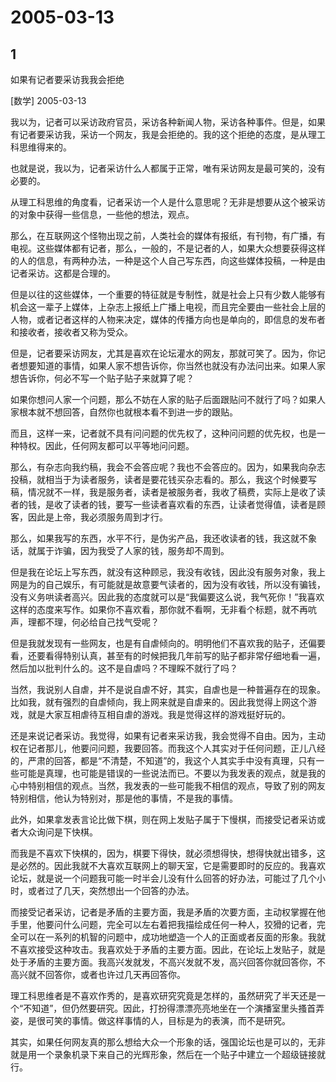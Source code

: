 # 2005-03-13

## 1

如果有记者要采访我我会拒绝  

[数学]  2005-03-13 

我以为，记者可以采访政府官员，采访各种新闻人物，采访各种事件。但是，如果有记者要采访我，采访一个网友，我是会拒绝的。我的这个拒绝的态度，是从理工科思维得来的。 

也就是说，我以为，记者采访什么人都属于正常，唯有采访网友是最可笑的，没有必要的。 

从理工科思维的角度看，记者采访一个人是什么意思呢？无非是想要从这个被采访的对象中获得一些信息，一些他的想法，观点。 

那么，在互联网这个怪物出现之前，人类社会的媒体有报纸，有刊物，有广播，有电视。这些媒体都有记者，那么，一般的，不是记者的人，如果大众想要获得这样的人的信息，有两种办法，一种是这个人自己写东西，向这些媒体投稿，一种是由记者采访。这都是合理的。 

但是以往的这些媒体，一个重要的特征就是专制性，就是社会上只有少数人能够有机会这一辈子上媒体，上杂志上报纸上广播上电视，而且完全要由一些社会上层的人物，或者记者这样的人物来决定，媒体的传播方向也是单向的，即信息的发布者和接收者，接收者又称为受众。 

但是，记者要采访网友，尤其是喜欢在论坛灌水的网友，那就可笑了。因为，你记者想要知道的事情，如果人家不想告诉你，你当然也就没有办法问出来。如果人家想告诉你，何必不写一个贴子贴子来就算了呢？ 

如果你想问人家一个问题，那么不妨在人家的贴子后面跟贴问不就行了吗？如果人家根本就不想回答，自然你也就根本看不到进一步的跟贴。 

而且，这样一来，记者就不具有问问题的优先权了，这种问问题的优先权，也是一种特权。因此，任何网友都可以平等地问问题。 

那么，有杂志向我约稿，我会不会答应呢？我也不会答应的。因为，如果我向杂志投稿，就相当于为读者服务，读者是要花钱买杂志看的。那么，我这个时候要写稿，情况就不一样，我是服务者，读者是被服务者，我收了稿费，实际上是收了读者的钱，是收了读者的钱，要写一些读者喜欢看的东西，让读者觉得值，读者是顾客，因此是上帝，我必须服务周到才行。 

那么，如果我写的东西，水平不行，是伪劣产品，我还收读者的钱，我这就不象话，就属于诈骗，因为我受了人家的钱，服务却不周到。 

但是我在论坛上写东西，就没有这种顾忌，我没有收钱，因此没有服务对象，我上网是为的自己娱乐，有可能就是故意要气读者的，因为没有收钱，所以没有骗钱，没有义务哄读者高兴。因此我的态度就可以是“我偏要这么说，我气死你！”我喜欢这样的态度来写作。如果你不喜欢看，那你就不看啊，无非看个标题，就不再吭声，理都不理，何必给自己找气受呢？ 

但是我就发现有一些网友，也是有自虐倾向的。明明他们不喜欢我的贴子，还偏要看，还要看得特别认真，甚至有的时候把我几年前写的贴子都非常仔细地看一遍，然后加以批判什么的。这不是自虐吗？不理睬不就行了吗？ 

当然，我说别人自虐，并不是说自虐不好，其实，自虐也是一种普遍存在的现象。比如我，就有强烈的自虐倾向，我上网来就是自虐来的。因此我觉得上网这个游戏，就是大家互相虐待互相自虐的游戏。我是觉得这样的游戏挺好玩的。 

还是来说记者采访。我觉得，如果有记者来采访我，我会觉得不自由。因为，主动权在记者那儿，他要问问题，我要回答。而我这个人其实对于任何问题，正儿八经的，严肃的回答，都是“不清楚，不知道”的，我这个人其实手中没有真理，只有一些可能是真理，也可能是错误的一些说法而已。不要以为我发表的观点，就是我的心中特别相信的观点。当然，我发表的一些可能我不相信的观点，导致了别的网友特别相信，他认为特别对，那是他的事情，不是我的事情。 

此外，如果拿发表言论比做下棋，则在网上发贴子属于下慢棋，而接受记者采访或者大众询问是下快棋。 

而我是不喜欢下快棋的，因为，棋要下得快，就必须想得快，想得快就出错多，这是必然的。因此我就不大喜欢互联网上的聊天室，它是需要即时的反应的。我喜欢论坛，就是说一个问题我可能一时半会儿没有什么回答的好办法，可能过了几个小时，或者过了几天，突然想出一个回答的办法。 

而接受记者采访，记者是矛盾的主要方面，我是矛盾的次要方面，主动权掌握在他手里，他要问什么问题，完全可以左右着把我描绘成任何一种人，狡猾的记者，完全可以在一系列的机智的问题中，成功地塑造一个人的正面或者反面的形象。我就不喜欢接受这种攻击。我喜欢处于矛盾的主要方面。因此，在论坛上发贴子，就是处于矛盾的主要方面。我高兴发就发，不高兴发就不发，高兴回答你就回答你，不高兴就不回答你，或者也许过几天再回答你。 

理工科思维者是不喜欢作秀的，是喜欢研究究竟是怎样的，虽然研究了半天还是一个“不知道”，但仍然要研究。因此，打扮得漂漂亮亮地坐在一个演播室里头搔首弄姿，是很可笑的事情。做这样事情的人，目标是为的表演，而不是研究。 

其实，如果任何网友真的那么想给大众一个形象的话，强国论坛也是可以的，无非就是用一个录象机录下来自己的光辉形象，然后在一个贴子中建立一个超级链接就行。   




